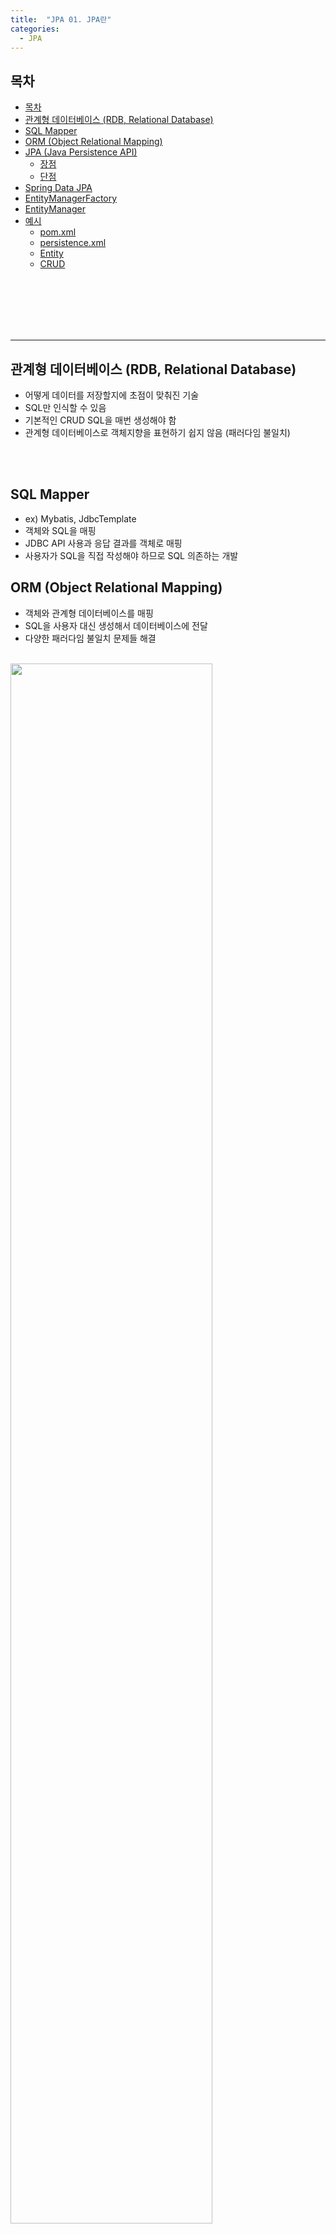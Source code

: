 ```yaml
---
title:  "JPA 01. JPA란"
categories:
  - JPA
---
```


## 목차

- [목차](#목차)
- [관계형 데이터베이스 (RDB, Relational Database)](#관계형-데이터베이스-rdb-relational-database)
- [SQL Mapper](#sql-mapper)
- [ORM (Object Relational Mapping)](#orm-object-relational-mapping)
- [JPA (Java Persistence API)](#jpa-java-persistence-api)
  - [장점](#장점)
  - [단점](#단점)
- [Spring Data JPA](#spring-data-jpa)
- [EntityManagerFactory](#entitymanagerfactory)
- [EntityManager](#entitymanager)
- [예시](#예시)
  - [pom.xml](#pomxml)
  - [persistence.xml](#persistencexml)
  - [Entity](#entity)
  - [CRUD](#crud)

<br/><br/><br/><br/><br/>

---
## 관계형 데이터베이스 (RDB, Relational Database)
- 어떻게 데이터를 저장할지에 초점이 맞춰진 기술
- SQL만 인식할 수 있음
- 기본적인 CRUD SQL을 매번 생성해야 함
- 관계형 데이터베이스로 객체지향을 표현하기 쉽지 않음 (패러다임 불일치)

<br/><br/>


## SQL Mapper
- ex) Mybatis, JdbcTemplate
- 객체와 SQL을 매핑
- JDBC API 사용과 응답 결과를 객체로 매핑
- 사용자가 SQL을 직접 작성해야 하므로 SQL 의존하는 개발


## ORM (Object Relational Mapping)
- 객체와 관계형 데이터베이스를 매핑
- SQL을 사용자 대신 생성해서 데이터베이스에 전달
- 다양한 패러다임 불일치 문제들 해결

<br/>
<img width="80%" src="https://user-images.githubusercontent.com/42172353/197322920-911044fd-bf4c-44bc-b487-75639d878ce4.png">
<h5>[출처] http://www.kocw.net/home/cview.do?cid=5e6aec4a9ae2dd45 </h5>
<br/><br/><br/>



---
<br/>

## JPA (Java Persistence API)
- 자바 ORM 표준명세서
- 자바 어플리케이션에서 관계형 데이터베이스를 사용하는 방식을 정의한 인터페이스
- 인터페이스로 구현체 필요함
- 방식) 객체 지향적으로 프로그래밍 후 JPA가 이를 관계형 데이터베이스에 맞게 SQL을 대신 생성해서 실행

<br/>
<img width="80%" src="https://user-images.githubusercontent.com/42172353/197323106-85751e1f-c8be-4f2b-891b-fc4c9dcbc1ff.png"/>
<h5>[출처] http://www.kocw.net/home/cview.do?cid=5e6aec4a9ae2dd45 </h5>
<br/><br/><br/>



### 장점
1. CRUD 자동 생성 및 실행. SQL에 종속적인 개발을 하지 않아도 됨
  - C 저장 : persist(엔티티)
  - R 조회 : find(엔티티 타입, 식별자)
  - U 수정 : 특정 메소드 없이 자동으로 변경 감지 후 update문 실행
  - D 삭제 : remove(엔티티)
2. DB 벤더에 따른 SQL 생성(방언)
3. Direct라는 추상화된 방언 클래스와 각각의 구현체를 제공
4. 데이터베이스가 변경되더라도 SQL 수정 없이 JPA설정만 변경하면 됨
5. Auto DDL 기능을 이용하여 테이블 자동 생성
6. SQL을 모아서 한 번에 보내므로 성능 상 이점
<br/><br/><br/>
<img width="80%" src="https://user-images.githubusercontent.com/42172353/197910750-2df72bd1-0382-40cc-b088-5a44d3b1124d.png"/>
<h5>[출처] 김영한 - 자바 ORM 표준 JPA 프로그래밍 </h5>
<br/><br/><br/>

### 단점
1. 객체의 응집력을 약화 시킴
2. 테이블에 매핑된 엔티티와 별개로 DRO 추가 정의 필요
3. 예상치 못한 SQL 발생 가능
<br/><br/><br/>




---
<br/>

## Spring Data JPA
- 구현체들을 좀 더 쉽게 사용하고자 추상화시킨 모듈
  - JPA <- Hibernate <- Spring Data JPA
- JPA를 사용할 때 발생하는 관습적인 코드 제거
- CRUD 처리를 위한 공통 인터페이스 제공
  - JpaRepository
- 장점
  1. 구현체 교체의 용이성 
    - ex) Hibernate -> Eclipse Link
  2. 저장소 교체의 용이성
    - ex) RDMBMS -> MongoDB
  
<br/><br/><br/><br/><br/>





---
<br/>

## EntityManagerFactory
- EntityManager 인스턴스를 제공
- 서로 다른 DB에 접근할 경우, 복수 개의 EntityManagerFactory 생성 
- 생성 오버헤드가 있으므로 싱글톤 형태로 관리
  - 애플리케이션 전체에서 딱 한 번만 생성하고 공유해서 사용해야 함
  - 여러 스레드가 동시에 접근해도 안전하므로 서로 다른 스레드 간에 공유해도 됨

<br/>
<img width="80%" src="https://user-images.githubusercontent.com/42172353/197914684-6b115024-eb16-4564-9679-3a3a5954b2ba.png"/>
<h5>[출처] 김영한 - 자바 ORM 표준 JPA 프로그래밍 </h5>
<br/><br/><br/>




## EntityManager
- DB 연결을 유지
- JPA의 대부분의 기능(DB와 연동되는 부분)을 제공
- 내부 데이터베이스(데이터베이스 커넥션)를 유지하면서 데이터베이스와 통신
- 데이터베이스 커넥션과 밀접한 관계가 있으므로 스레드간에 공유하거나 재사용하면 안 됨
  - 여러 스레드가 동시에 접근하면 동시성 문제가 발생하므로 스레드 간에 절대 공유하면 안 됨

<br/>

| 메소드                                | 설명                                |
|------------------------------------|-----------------------------------|
| void persist(Object var1)          | C 저장                              |
| T find(Class<T> var1, Object var2) | R 조회                              |
| void remove(Object var1)           | D 삭제                              |
| void flush()                       | 영속성 컨텍스트의 변경 내용을 DB 에 반영          |
| void clear()                       | 영속성 컨텍스트에 저장한 데이터를 지워버림           |
| void close()                       | Transaction 수행 후 EntityManager 닫음 |
  
<br/>
<img width="80%" src="https://user-images.githubusercontent.com/42172353/197370885-f73778c4-9682-44d7-b31d-fd485ad27fed.png">
<h5>[출처] https://letslearnjava.quora.com/Entity-Manager-in-JPA</h5>
<br/><br/><br/><br/><br/>






---
<br/>

## 예시
<br/>

### pom.xml
- 경로 : pom.xml
- 의존성 : hibernate, mysql

<br/>

```java
<?xml version="1.0" encoding="UTF-8"?>
<project xmlns="http://maven.apache.org/POM/4.0.0"
         xmlns:xsi="http://www.w3.org/2001/XMLSchema-instance"
         xsi:schemaLocation="http://maven.apache.org/POM/4.0.0 http://maven.apache.org/xsd/maven-4.0.0.xsd">
    <modelVersion>4.0.0</modelVersion>

    <groupId>org.example</groupId>
    <artifactId>프로젝트명</artifactId>
    <version>1.0-SNAPSHOT</version>

    <properties>
        <maven.compiler.source>11</maven.compiler.source>
        <maven.compiler.target>11</maven.compiler.target>
        <project.build.sourceEncoding>UTF-8</project.build.sourceEncoding>
    </properties>
    <dependencies>
        <dependency>
            <groupId>org.hibernate</groupId>
            <artifactId>hibernate-entitymanager</artifactId>
            <version>5.6.1.Final</version>
        </dependency>
        <!-- https://mvnrepository.com/artifact/mysql/mysql-connector-java -->
        <dependency>
            <groupId>mysql</groupId>
            <artifactId>mysql-connector-java</artifactId>
            <version>8.0.16</version>
        </dependency>
        <!-- Querydsl -->
        <dependency>
            <groupId>com.querydsl</groupId>
            <artifactId>querydsl-jpa</artifactId>
            <version>4.2.1</version>
        </dependency>
        <!-- https://mvnrepository.com/artifact/com.querydsl/querydsl-apt -->
        <dependency>
            <groupId>com.querydsl</groupId>
            <artifactId>querydsl-apt</artifactId>
            <version>4.1.4</version>
        </dependency>
        <!-- Querydsl 의존성 -->
        <!-- https://mvnrepository.com/artifact/jakarta.annotation/jakarta.annotationapi-->
        <dependency>
            <groupId>jakarta.annotation</groupId>
            <artifactId>jakarta.annotation-api</artifactId>
            <version>1.3.5</version>
        </dependency>
        <dependency>
            <groupId>org.slf4j</groupId>
            <artifactId>slf4j-api</artifactId>
            <version>1.7.31</version>
        </dependency>
        <dependency>
            <groupId>org.slf4j</groupId>
            <artifactId>slf4j-simple</artifactId>
            <version>1.7.31</version>
        </dependency>
    </dependencies>
    <!-- Querydsl Q파일 -->
    <build>
        <plugins>
            <plugin>
                <groupId>com.mysema.maven</groupId>
                <artifactId>apt-maven-plugin</artifactId>
                <version>1.1.3</version>
                <executions>
                    <execution>
                        <goals>
                            <goal>process</goal>
                        </goals>
                        <configuration>
                            <outputDirectory>target/generated-sources/java</outputDirectory>
                            <processor>com.querydsl.apt.jpa.JPAAnnotationProcessor</processor>
                        </configuration>
                    </execution>
                </executions>
            </plugin>
        </plugins>
    </build>
</project>
```
<br/><br/><br/>



### persistence.xml
- 경로 : src/main/resources/META-INF/persistence.xml (클래스 패스 경로)
- persistence-unit
  - JPA 설정을 구별하는 구별자
  - 일반적으로 연결할 데이터베스당 하나의 영속성 유닛을 등록
  - 실제 개발에서는 여러 개의 DB를 사용할 수 있음 
    - ex) 테스트 DB, 운영 DB

<br/>

```java
<persistence xmlns="http://java.sun.com/xml/ns/persistence"
             xmlns:xsi="http://www.w3.org/2001/XMLSchema-instance"
             xsi:schemaLocation="http://java.sun.com/xml/ns/persistence http://java.sun.com/xml/ns/persistence/persistence_2_0.xsd"
             version="2.0">
  <!--persistence-unit : JPA 설정을 구별하는 구별자 = 영속성 유닛 -->
  <persistence-unit name="데이터베이스명" transaction-type="RESOURCE_LOCAL">
    <description>
      Persistence unit for the JPA tutorial of the Hibernate Getting Started Guide
    </description>
    <provider>org.hibernate.ejb.HibernatePersistence</provider>
    <properties>
      <!--JPA 표준 속성 : 데이터베이스 연동 및 접속에 필요한 정보 입력 -->
      <property name="javax.persistence.jdbc.driver" value="com.mysql.jdbc.Driver" />
      <property name="javax.persistence.jdbc.url" value="jdbc:mysql://localhost:포트번호/스키마명?serverTimezone=UTC" />
      <property name="javax.persistence.jdbc.user" value="계정" />
      <property name="javax.persistence.jdbc.password" value="비밀번호" />
      
      <!--Hibernate Dialect 전용 속성 -->
      <property name="hibernate.dialect" value="org.hibernate.dialect.MySQL8Dialect " /> <!--사용할 방언 -->
      <property name="hibernate.show_sql" value="true" /> <!--실행 SQl 보기 -->
      <property name="hibernate.format_sql" value="true" /> <!--SQL formating-->

      <!-- 애플리케이션 실행 시점에 데이터베이스 테이블을 자동으로 생성-->
      <property name="hibernate.hbm2ddl.auto" value="create" />
      
      <!-- 키 생성 전략-->
      <property name="hibernate.id.new_generator_mappings" value="true"/> 
    </properties>
  </persistence-unit>
</persistence>
```
<br/><br/><br/>




### Entity
- @Entity가 사용된 클래스를 엔티티 클래스라 함
- 기본 생성자 필수
  - JPA가 엔티티 객체를 생성할 때, 기본 생성자를 사용
  
<br/>

```java
@Entity // 객체
public class Movie {

  @Id // PK에 매핑
  @Column(name = "MOVIE_ID") // 컬럼명
  private Long movieId; // 식별자 필드

  @Column(name = "NAME") // 컬럼명
  private String movieName;

  // getter, setter
  public Long getMovieId() {
    return movieId;
  }

  public void setMovieId(Long movieId) {
    this.movieId = movieId;
  }

  public String getMovieName() {
    return movieName;
  }

  public void setMovieName(String movieName) {
    this.movieName = movieName;
  }
}
```
<br/><br/><br/>


### CRUD
- C 저장 : persist(인스턴스)
- R 조회 : find(Class, PK)
- U 수정 : setter
- D 삭제 : remove(인스턴스)
  
<br/>

```java
public static void main(String[] args) {
  EntityManagerFactory emf = Persistence.createEntityManagerFactory("영속성 유닛명");
  EntityManager em = emf.createEntityManager();
  EntityTransaction tx = em.getTransaction();

  try {
    tx.begin(); // 트랜잭션 시작
    logic(em); // 비즈니스 로직 - 반드시 트랜잭션 내에서 수행해야 함
    tx.commit(); // 커밋 (DB 저장 O)
  } catch (Exception e) {
    tx.rollback(); // 오류 발생 시 롤백
  } finally {
    em.close(); // 엔티티 매니저 종료
  }
}

private static void logic(EntityManager em) {
    Movie movie = new Movie();
    movie.setMovieId(1L);
    movie.setMovieName("타이타닉");
    em.persist(movie); // C 저장 (DB 저장 X)

    Movie findMovie = em.find(Movie.class, 1L); // R 조회
    System.out.println("findMovie = " + findMovie);

    findMovie.setMovieName("로미오와 줄리엣"); // U 수정 - em.update X 
    System.out.println("findMovie = " + findMovie);

    em.remove(findMovie); // D 삭제
}
```

<br/><br/><br/><br/><br/>
<h5>

[참고 강의 : 스프링과 JPA를 이용한 웹개발](http://www.kocw.net/home/cview.do?cid=5e6aec4a9ae2dd45)   
[참고 서적 : 김영한 - 자바 ORM 표준 JPA 프로그래밍](https://product.kyobobook.co.kr/detail/S000000935744)

</h5>